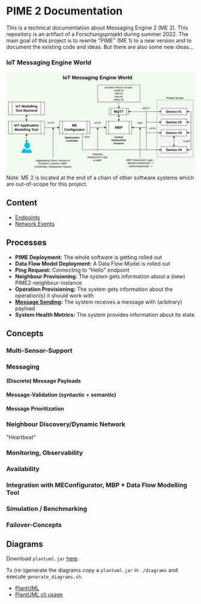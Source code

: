 # PIME 2 Documentation

This is a technical documentation about Messaging Engine 2 (ME 2).
This repository is an artifact of a Forschungsprojekt during summer 2022.
The main goal of this project is to rewrite "PIME" (ME 1) to a new version and to document
the existing code and ideas. But there are also some new ideas...

### IoT Messaging Engine World

![IoT ME world image](./diagrams/png/message-engine-world.png)
Note: ME 2 is located at the end of a chain of other software systems which are out-of-scope
for this project.

## Content

- [Endpoints](concepts/Endpoints.md)
- [Network Events](concepts/Network%20Events.md)

## Processes

- **PIME Deployment:** The whole software is getting rolled out
- **Data Flow Model Deployment:** A Data Flow Model is rolled out
- **Ping Request:** Connecting to "Hello" endpoint
- **Neighbour Provisioning:** The system gets information about a (new) PIME2-neighbour-instance
- **Operation Provisioning:** The system gets information about the operation(s) it should work with
- **[Message Sending](./concepts/Messaging.md):** The system receives a message with (arbitrary) payload
- **System Health Metrics:** The system provides information about its state

## Concepts

### Multi-Sensor-Support

### Messaging

#### (Discrete) Message Payloads

#### Message-Validation (syntactic + semantic)

#### Message Prioritization

### Neighbour Discovery/Dynamic Network

"Heartbeat"

### Monitoring, Observability

### Availability

### Integration with MEConfigurator, MBP + Data Flow Modelling Tool

### Simulation / Benchmarking

### Failover-Concepts

## Diagrams

Download `plantuml.jar` [here](https://github.com/plantuml/plantuml/releases).

To (re-)generate the diagrams copy a `plantuml.jar` in `./diagrams` and execute `generate_diagrams.sh`.

- [PlantUML](http://plantuml.com)
- [PlantUML cli usage](http://plantuml.com/de/command-line)